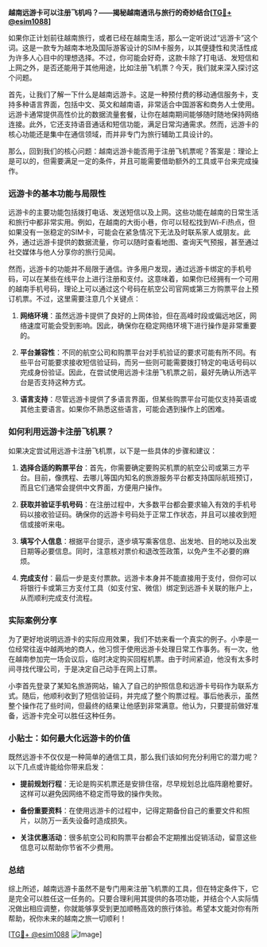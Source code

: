 **越南远游卡可以注册飞机吗？——揭秘越南通讯与旅行的奇妙结合[[TG💪+ @esim1088](https://t.me/s/esim1088)]**

如果你正计划前往越南旅行，或者已经在越南生活，那么一定听说过“远游卡”这个词。这是一款专为越南本地及国际游客设计的SIM卡服务，以其便捷性和灵活性成为许多人心目中的理想选择。不过，你可能会好奇，这款卡除了打电话、发短信和上网之外，是否还能用于其他用途，比如注册飞机票？今天，我们就来深入探讨这个问题。

首先，让我们了解一下什么是越南远游卡。这是一种预付费的移动通信服务卡，支持多种语言界面，包括中文、英文和越南语，非常适合中国游客和商务人士使用。远游卡通常提供高性价比的数据流量套餐，让你在越南期间能够随时随地保持网络连接。此外，它还支持语音通话和短信功能，满足日常沟通需求。然而，远游卡的核心功能还是集中在通信领域，而并非专门为旅行辅助工具设计的。

那么，回到我们的核心问题：越南远游卡能否用于注册飞机票呢？答案是：理论上是可以的，但需要满足一定的条件，并且可能需要借助额外的工具或平台来完成操作。

### 远游卡的基本功能与局限性

远游卡的主要功能包括拨打电话、发送短信以及上网。这些功能在越南的日常生活和旅行中都非常实用。例如，在越南的大街小巷，你可以轻松找到Wi-Fi热点，但如果没有一张稳定的SIM卡，可能会在紧急情况下无法及时联系家人或朋友。此外，通过远游卡提供的数据流量，你可以随时查看地图、查询天气预报，甚至通过社交媒体与他人分享你的旅行见闻。

然而，远游卡的功能并不局限于通信。许多用户发现，通过远游卡绑定的手机号码，可以在某些在线平台上进行注册和支付。这意味着，如果你已经拥有一个可用的越南手机号码，理论上可以通过这个号码在航空公司官网或第三方购票平台上预订机票。不过，这里需要注意几个关键点：

1. **网络环境**：虽然远游卡提供了良好的上网体验，但在高峰时段或偏远地区，网络速度可能会受到影响。因此，确保你在稳定网络环境下进行操作是非常重要的。
   
2. **平台兼容性**：不同的航空公司和购票平台对手机验证的要求可能有所不同。有些平台可能要求接收短信验证码，而另一些则可能需要拨打特定的电话号码以完成身份验证。因此，在尝试使用远游卡注册飞机票之前，最好先确认所选平台是否支持这种方式。

3. **语言支持**：尽管远游卡提供了多语言界面，但某些购票平台可能仅支持英语或其他主要语言。如果你不熟悉这些语言，可能会遇到操作上的困难。

### 如何利用远游卡注册飞机票？

如果决定尝试用远游卡注册飞机票，以下是一些具体的步骤和建议：

1. **选择合适的购票平台**：首先，你需要确定要购买机票的航空公司或第三方平台。目前，像携程、去哪儿等国内知名的旅游服务平台都支持国际航班预订，而且它们通常会提供中文界面，方便用户操作。

2. **获取并验证手机号码**：在注册过程中，大多数平台都会要求输入有效的手机号码以接收验证码。确保你的远游卡号码处于正常工作状态，并且可以接收到短信或接听来电。

3. **填写个人信息**：根据平台提示，逐步填写乘客信息、出发地、目的地以及出发日期等必要信息。同时，注意核对票价和退改签政策，以免产生不必要的麻烦。

4. **完成支付**：最后一步是支付票款。远游卡本身并不能直接用于支付，但你可以将银行卡或第三方支付工具（如支付宝、微信）绑定到远游卡关联的账户上，从而顺利完成支付流程。

### 实际案例分享

为了更好地说明远游卡的实际应用效果，我们不妨来看一个真实的例子。小李是一位经常往返中越两地的商人，他习惯于使用远游卡处理日常工作事务。有一次，他在越南参加完一场会议后，临时决定购买回程机票。由于时间紧迫，他没有太多时间寻找代理公司，于是决定自己动手在网上订票。

小李首先登录了某知名旅游网站，输入了自己的护照信息和远游卡号码作为联系方式。随后，他顺利收到了短信验证码，并完成了整个购票过程。事后他表示，虽然整个操作花了些时间，但最终的结果让他感到非常满意。他认为，只要提前做好准备，远游卡完全可以胜任这种任务。

### 小贴士：如何最大化远游卡的价值

既然远游卡不仅仅是一种简单的通信工具，那么我们该如何充分利用它的潜力呢？以下几点或许能给你带来启发：

- **提前规划行程**：无论是购买机票还是安排住宿，尽早规划总比临阵磨枪要好。这样可以避免因网络不稳定而导致的操作失败。
  
- **备份重要资料**：在使用远游卡的过程中，记得定期备份自己的重要文件和照片，以防万一丢失设备时造成损失。

- **关注优惠活动**：很多航空公司和购票平台都会不定期推出促销活动，留意这些信息可以帮助你节省不少费用。

### 总结

综上所述，越南远游卡虽然不是专门用来注册飞机票的工具，但在特定条件下，它是完全可以胜任这一任务的。只要合理利用其提供的各项功能，并结合个人实际情况做出相应调整，你就能够享受到更加顺畅高效的旅行体验。希望本文能对你有所帮助，祝你未来的越南之旅一切顺利！

[[TG💪+ @esim1088](https://t.me/s/esim1088) ![Image](https://i.postimg.cc/4NQfJmqS/Snipaste-2025-05-13-00-14-12.png)]